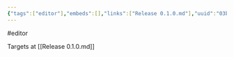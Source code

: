 ```yaml
---
{"tags":["editor"],"embeds":[],"links":["Release 0.1.0.md"],"uuid":"03b02a92-4748-4c95-8c93-95d41d633ebb","todos":{"done":[],"pending":[]}}
---
```

#editor

Targets at [[Release 0.1.0.md]]